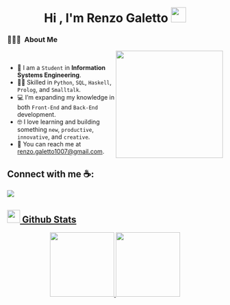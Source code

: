 <h1 align="center"><b>Hi , I'm Renzo Galetto </b><img src="https://media.giphy.com/media/hvRJCLFzcasrR4ia7z/giphy.gif" width="35"></h1>

### 👨🏻‍💻 &nbsp;About Me

<picture> <img align="right" src="https://github.com/7oSkaaa/7oSkaaa/blob/main/Images/Right_Side.gif?raw=true" width = 250px></picture>

<br>

- :school: I am a `Student` in **Information Systems Engineering**.  
- :technologist: Skilled in `Python`, `SQL`, `Haskell`, `Prolog`, and `Smalltalk`.  
- :computer: I’m expanding my knowledge in both `Front-End` and `Back-End` development.  
- :nerd_face: I love learning and building something `new`, `productive`, `innovative`, and `creative`.  
- :email: You can reach me at [renzo.galetto1007@gmail.com](mailto:renzo.galetto1007@gmail.com).

## Connect with me ☕:
<a href="https://www.instagram.com/renzogaletto/">
  <img src="https://img.shields.io/badge/Instagram-%23E4405F.svg?style=for-the-badge&logo=Instagram&logoColor=white">

<br>

## <picture> <img src = "https://github.com/7oSkaaa/7oSkaaa/blob/main/Images/Statistics.gif?raw=true" width = 30px>  </picture>Github Stats


<p align="center">
  <img height="150" src="https://github-readme-stats.vercel.app/api?username=RenzoG10&theme=react&show_icons=true&include_all_commits=true&hide_rank=true" />
  <img height="150" src="https://github-readme-stats.vercel.app/api/top-langs/?username=RenzoG10&theme=react&layout=compact" />
</p>

